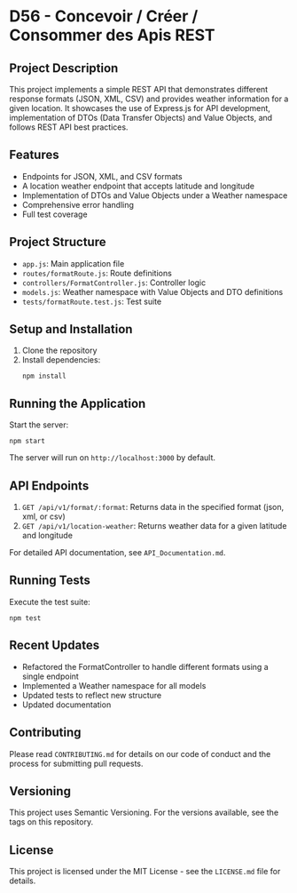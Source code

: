# D56 - Concevoir / Créer / Consommer des Apis REST

## Project Description
This project implements a simple REST API that demonstrates different response formats (JSON, XML, CSV) and provides weather information for a given location. It showcases the use of Express.js for API development, implementation of DTOs (Data Transfer Objects) and Value Objects, and follows REST API best practices.

## Features
- Endpoints for JSON, XML, and CSV formats
- A location weather endpoint that accepts latitude and longitude
- Implementation of DTOs and Value Objects under a Weather namespace
- Comprehensive error handling
- Full test coverage

## Project Structure
- `app.js`: Main application file
- `routes/formatRoute.js`: Route definitions
- `controllers/FormatController.js`: Controller logic
- `models.js`: Weather namespace with Value Objects and DTO definitions
- `tests/formatRoute.test.js`: Test suite

## Setup and Installation
1. Clone the repository
2. Install dependencies:
   ```
   npm install
   ```

## Running the Application
Start the server:
```
npm start
```
The server will run on `http://localhost:3000` by default.

## API Endpoints
1. `GET /api/v1/format/:format`: Returns data in the specified format (json, xml, or csv)
2. `GET /api/v1/location-weather`: Returns weather data for a given latitude and longitude

For detailed API documentation, see `API_Documentation.md`.

## Running Tests
Execute the test suite:
```
npm test
```

## Recent Updates
- Refactored the FormatController to handle different formats using a single endpoint
- Implemented a Weather namespace for all models
- Updated tests to reflect new structure
- Updated documentation

## Contributing
Please read `CONTRIBUTING.md` for details on our code of conduct and the process for submitting pull requests.

## Versioning
This project uses Semantic Versioning. For the versions available, see the tags on this repository.

## License
This project is licensed under the MIT License - see the `LICENSE.md` file for details.

